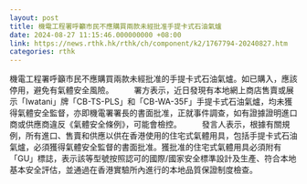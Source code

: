 ```yaml
---
layout: post
title: 機電工程署呼籲市民不應購買兩款未經批准手提卡式石油氣爐
date: 2024-08-27 11:15:46.000000000 +08:00
link: https://news.rthk.hk/rthk/ch/component/k2/1767794-20240827.htm
categories: rthk
---
```


機電工程署呼籲市民不應購買兩款未經批准的手提卡式石油氣爐。如已購入，應該停用，避免有氣體安全風險。
　　 
署方表示，近日發現有本地網上商店售賣或展示「Iwatani」牌「CB-TS-PLS」和「CB-WA-35F」手提卡式石油氣爐，均未獲得氣體安全監督，亦即機電署署長的書面批准，正就事件調查，如有證據證明進口商或供應商違反《氣體安全條例》，可能會檢控。
　　 
發言人表示，根據有關規例，所有進口、售賣和供應以供在香港使用的住宅式氣體用具，包括手提卡式石油氣爐，必須獲得氣體安全監督的書面批准。獲批准的住宅式氣體用具必須附有「GU」標誌，表示該等型號按照認可的國際/國家安全標準設計及生產、符合本地基本安全評估，並通過在香港實驗所內進行的本地品質保證制度檢查。
